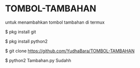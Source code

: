 # TOMBOL-TAMBAHAN
untuk menambahkan tombol tambahan di termux

$ pkg install git

$ pkg install python2

$ git clone https://github.com/YudhaBara/TOMBOL-TAMBAHAN

$ python2 Tambahan.py
Sudahh
